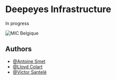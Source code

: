 # Deepeyes Infrastructure

In progress

![MIC Belgique](https://cdn.discordapp.com/attachments/988803921634021466/997492237783007292/Capture_decran_2022-04-26_135503.png)

## Authors

- [@Antoine Smet](https://github.com/AntoineSmet/)
- [@Lloyd Colart](https://github.com/Lloydcol/)
- [@Victor Santelé](https://github.com/WolfVic/)